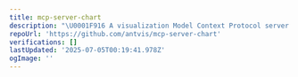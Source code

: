 ```yaml
---
title: mcp-server-chart
description: "\U0001F916 A visualization Model Context Protocol server for generating 25+ visual charts using @antvis."
repoUrl: 'https://github.com/antvis/mcp-server-chart'
verifications: []
lastUpdated: '2025-07-05T00:19:41.978Z'
ogImage: ''
---
```


